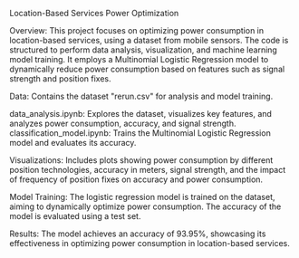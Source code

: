 Location-Based Services Power Optimization

Overview:
This project focuses on optimizing power consumption in location-based services, using a dataset from mobile sensors. The code is structured to perform data analysis, visualization, and machine learning model training. It employs a Multinomial Logistic Regression model to dynamically reduce power consumption based on features such as signal strength and position fixes.

Data: 
Contains the dataset "rerun.csv" for analysis and model training.

data_analysis.ipynb: Explores the dataset, visualizes key features, and analyzes power consumption, accuracy, and signal strength.
classification_model.ipynb: Trains the Multinomial Logistic Regression model and evaluates its accuracy.

Visualizations:
Includes plots showing power consumption by different position technologies, accuracy in meters, signal strength, and the impact of frequency of position fixes on accuracy and power consumption.

Model Training:
The logistic regression model is trained on the dataset, aiming to dynamically optimize power consumption. The accuracy of the model is evaluated using a test set.

Results:
The model achieves an accuracy of 93.95%, showcasing its effectiveness in optimizing power consumption in location-based services.
